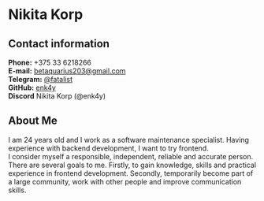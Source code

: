 # **Nikita Korp**

## **Contact information**

**Phone:** +375 33 6218266  
**E-mail:** betaquarius203@gmail.com  
**Telegram:** [@fatalist](https://t.me/fatalist)  
**GitHub:** [enk4y](https://github.com/enk4y)  
**Discord** Nikita Korp (@enk4y)

## **About Me**

I am 24 years old and I work as a software maintenance specialist. Having experience with backend development, I want to try frontend.  
I consider myself a responsible, independent, reliable and accurate person.  
There are several goals to me. Firstly, to gain knowledge, skills and practical experience in frontend development. Secondly, temporarily become part of a large community, work with other people and improve communication skills.
